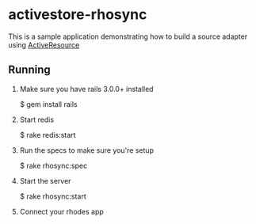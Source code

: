 activestore-rhosync
===================

This is a sample application demonstrating how to build a source adapter using [ActiveResource](http://api.rubyonrails.org/classes/ActiveResource/Base.html)

Running
-------
1. Make sure you have rails 3.0.0+ installed
	
	$ gem install rails

2. Start redis
	
	$ rake redis:start

3. Run the specs to make sure you're setup
 	
	$ rake rhosync:spec

4. Start the server
	
	$ rake rhosync:start
	
5. Connect your rhodes app